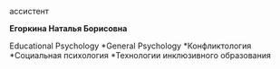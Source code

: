 ассистент



**Егоркина Наталья Борисовна**

Educational Psychology
	*General Psychology
	*Конфликтология
	*Социальная психология
	*Технологии инклюзивного образования